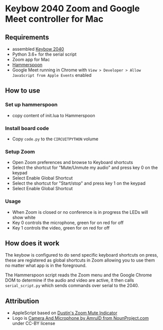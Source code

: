 # Keybow 2040 Zoom and Google Meet controller for Mac

## Requirements

- assembled [Keybow 2040](https://shop.pimoroni.com/products/keybow-2040)
- Python 3.6+ for the serial script
- Zoom app for Mac
- [Hammerspoon](http://hammerspoon.org/)
- Google Meet running in Chrome with `View > Developer > Allow JavaScript from Apple Events` enabled

## How to use

### Set up hammerspoon

- copy content of init.lua to Hammerspoon

### Install board code

- Copy `code.py` to the `CIRCUITPYTHON` volume

### Setup Zoom

- Open Zoom preferences and browse to Keyboard shortcuts
- Select the shortcut for "Mute/Unmute my audio" and press key 0 on the keypad
- Select Enable Global Shortcut
- Select the shortcut for "Start/stop" and press key 1 on the keypad
- Select Enable Global Shortcut

### Usage

- When Zoom is closed or no conference is in progress the LEDs will show white
- Key 0 controls the microphone, green for on red for off
- Key 1 controls the video, green for on red for off


## How does it work

The keybow is configured to do send specific keyboard shortcuts on press, these are registered as global shortcuts in Zoom allowing you to use them no matter what app is in the foreground. 

The Hammerspoon script reads the Zoom menu and the Google Chrome DOM to determine if the audio and video are active, it then calls `serial_script.py` which sends commands over serial to the 2040.

## Attribution

- AppleScript based on [Dustin's Zoom Mute Indicator](https://dustin.lol/post/2020/zoom-mute/)
- Logo is [Camera And Microphone by AmruID from NounProject.com](https://thenounproject.com/icon/camera-and-microphone-3658462/) under CC-BY license
